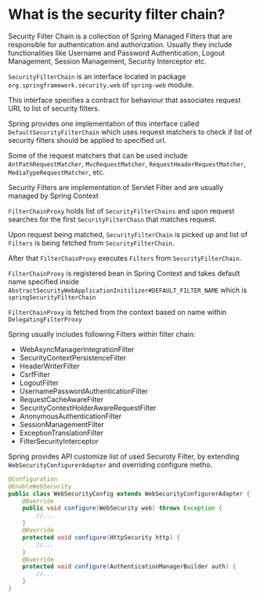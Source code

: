 # What is the security filter chain?
Security Filter Chain is a collection of Spring Managed Filters that are responsible for authentication 
and authorization. Usually they include functionalities like Username and Password Authentication, Logout Management, Session 
Management, Security Interceptor etc.

```SecurityFilterChain``` is an interface located in package ```org.springframework.security.web``` of ```spring-web``` module.

This interface specifies a contract for behaviour that associates request URL to list of security filters.

Spring provides one implementation of this interface called ```DefaultSecurityFilterChain``` which uses request matchers 
to check if list of security filters should be applied to specified url.

Some of the request matchers that can be used include ```AntPathRequestMatcher```, ```MvcRequestMatcher```,
```RequestHeaderRequestMatcher```, ```MediaTypeRequestMatcher```, etc.

Security Filters are implementation of Servlet Filter and are usually managed by Spring Context

```FilterChainProxy``` holds list of ```SecurityFilterChains``` and upon request searches for the first ```SecurityFilterChain```
that matches request.

Upon request being matched, ```SecurityFilterChain``` is picked up and list of ```Filters``` is being 
fetched from ```SecurityFilterChain```.

After that ```FilterChainProxy``` executes ```Filters``` from ```SecurityFilterChain```.

```FilterChainProxy``` is registered bean in Spring Context and takes default name specified inside 
```AbstractSecurityWebApplicationInitilizer#DEFAULT_FILTER_NAME``` which is ```springSecurityFilterChain```

```FilterChainProxy``` is fetched from the context based on name within ```DelegatingFilterProxy```

Spring usually includes following Filters within filter chain:
- WebAsyncManagerIntegrationFilter 
- SecurityContextPersistenceFilter 
- HeaderWriterFilter
- CsrfFilter
- LogoutFilter
- UsernamePasswordAuthenticationFilter
- RequestCacheAwareFilter
- SecurityContextHolderAwareRequestFilter
- AnonymousAuthenticationFilter
- SessionManagementFilter
- ExceptionTranslationFilter
- FilterSecurityInterceptor

Spring provides API customize list of used Securoty Filter, by extending ```WebSecurityConfigurerAdapter``` and overriding 
configure metho.

```java
@Configuration
@EnableWebSecurity
public class WebSecurityConfig extends WebSecurityConfigurerAdapter {
    @Override
    public void configure(WebSecurity web) throws Exception {
        //...
    }
    @Override
    protected void configure(HttpSecurity http) {
        //...
    }
    @Override
    protected void configure(AuthenticationManagerBuilder auth) {
        //...
    }
}

```